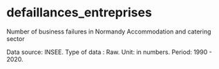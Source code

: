 # defaillances_entreprises
Number of business failures in Normandy Accommodation and catering sector

Data source: INSEE.
Type of data : Raw.
Unit: in numbers.
Period: 1990 - 2020.
